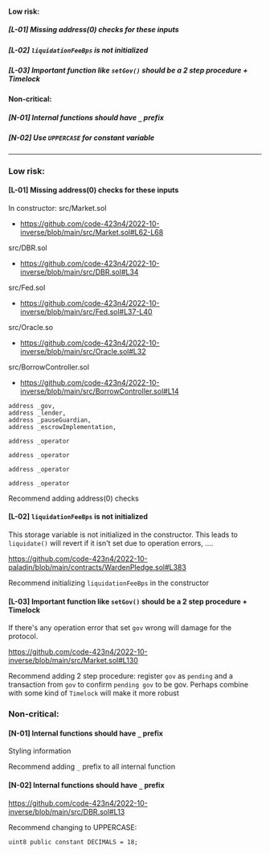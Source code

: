 #### Low risk: 
##### [L-01] Missing address(0) checks for these inputs
##### [L-02] `liquidationFeeBps` is not initialized
##### [L-03] Important function like `setGov()` should be a 2 step procedure + Timelock

#### Non-critical:
##### [N-01] Internal functions should have `_` prefix
##### [N-02] Use `UPPERCASE` for constant variable

---
### Low risk:
#### [L-01]  Missing address(0) checks for these inputs
In constructor:
src/Market.sol
- https://github.com/code-423n4/2022-10-inverse/blob/main/src/Market.sol#L62-L68

src/DBR.sol
- https://github.com/code-423n4/2022-10-inverse/blob/main/src/DBR.sol#L34

src/Fed.sol
- https://github.com/code-423n4/2022-10-inverse/blob/main/src/Fed.sol#L37-L40

src/Oracle.so
- https://github.com/code-423n4/2022-10-inverse/blob/main/src/Oracle.sol#L32

src/BorrowController.sol
- https://github.com/code-423n4/2022-10-inverse/blob/main/src/BorrowController.sol#L14

```sol
address _gov,
address _lender,
address _pauseGuardian,
address _escrowImplementation,

address _operator

address _operator

address _operator

address _operator
```

Recommend adding address(0) checks

#### [L-02] `liquidationFeeBps` is not initialized
This storage variable is not initialized in the constructor. This leads to `liquidate()` will revert if it isn't set due to operation errors, ....

https://github.com/code-423n4/2022-10-paladin/blob/main/contracts/WardenPledge.sol#L383

Recommend initializing `liquidationFeeBps` in the constructor

#### [L-03] Important function like `setGov()` should be a 2 step procedure + Timelock
If there's any operation error that set `gov` wrong will damage for the protocol. 

https://github.com/code-423n4/2022-10-inverse/blob/main/src/Market.sol#L130

Recommend adding 2 step procedure: register `gov` as  `pending`  and a transaction from `gov` to confirm `pending gov` to be gov. Perhaps combine with some kind of `Timelock` will make it more robust 

###  Non-critical:
#### [N-01]  Internal functions should have `_` prefix
Styling information

Recommend adding `_` prefix to all internal function 

#### [N-02]  Internal functions should have `_` prefix
https://github.com/code-423n4/2022-10-inverse/blob/main/src/DBR.sol#L13

Recommend changing to UPPERCASE:
```sol
uint8 public constant DECIMALS = 18;
```
